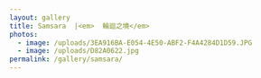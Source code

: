 ```yaml
---
layout: gallery
title: Samsara  |<em>  輪迴之境</em>
photos:
  - image: /uploads/3EA916BA-E054-4E50-ABF2-F4A4284D1D59.JPG
  - image: /uploads/D82A0622.jpg
permalink: /gallery/samsara/
---
```

